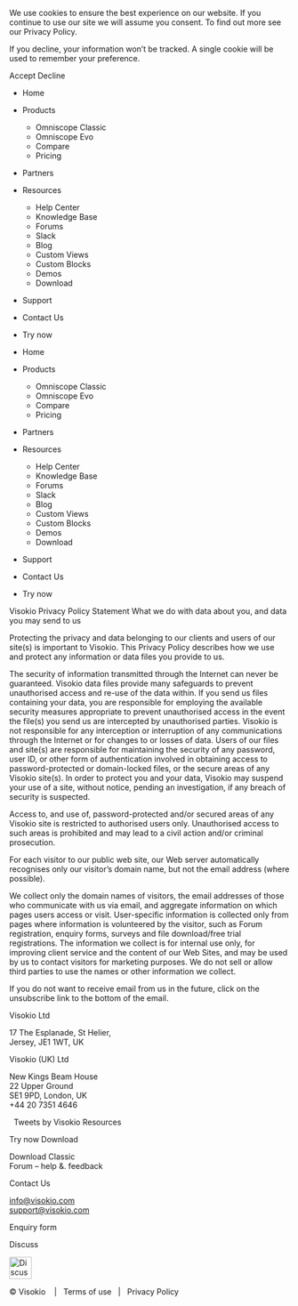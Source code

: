 We use cookies to ensure the best experience on our website. If you continue to use our site we will assume you consent. To find out more see our Privacy Policy.

If you decline, your information won’t be tracked. A single cookie will be used to remember your preference.

Accept Decline

*   Home
*   Products
    *   Omniscope Classic
    *   Omniscope Evo
    *   Compare
    *   Pricing
*   Partners
*   Resources
    *   Help Center
    *   Knowledge Base
    *   Forums
    *   Slack
    *   Blog
    *   Custom Views
    *   Custom Blocks
    *   Demos
    *   Download
*   Support
*   Contact Us
*   Try now

*   Home
*   Products
    *   Omniscope Classic
    *   Omniscope Evo
    *   Compare
    *   Pricing
*   Partners
*   Resources
    *   Help Center
    *   Knowledge Base
    *   Forums
    *   Slack
    *   Blog
    *   Custom Views
    *   Custom Blocks
    *   Demos
    *   Download
*   Support
*   Contact Us
*   Try now

Visokio Privacy Policy Statement What we do with data about you, and data you may send to us

Protecting the privacy and data belonging to our clients and users of our site(s) is important to Visokio. This Privacy Policy describes how we use and protect any information or data files you provide to us.

The security of information transmitted through the Internet can never be guaranteed. Visokio data files provide many safeguards to prevent unauthorised access and re-use of the data within. If you send us files containing your data, you are responsible for employing the available security measures appropriate to prevent unauthorised access in the event the file(s) you send us are intercepted by unauthorised parties. Visokio is not responsible for any interception or interruption of any communications through the Internet or for changes to or losses of data. Users of our files and site(s) are responsible for maintaining the security of any password, user ID, or other form of authentication involved in obtaining access to password-protected or domain-locked files, or the secure areas of any Visokio site(s). In order to protect you and your data, Visokio may suspend your use of a site, without notice, pending an investigation, if any breach of security is suspected.

Access to, and use of, password-protected and/or secured areas of any Visokio site is restricted to authorised users only. Unauthorised access to such areas is prohibited and may lead to a civil action and/or criminal prosecution.

For each visitor to our public web site, our Web server automatically recognises only our visitor’s domain name, but not the email address (where possible).

We collect only the domain names of visitors, the email addresses of those who communicate with us via email, and aggregate information on which pages users access or visit. User-specific information is collected only from pages where information is volunteered by the visitor, such as Forum registration, enquiry forms, surveys and file download/free trial registrations. The information we collect is for internal use only, for improving client service and the content of our Web Sites, and may be used by us to contact visitors for marketing purposes. We do not sell or allow third parties to use the names or other information we collect.

If you do not want to receive email from us in the future, click on the unsubscribe link to the bottom of the email.

Visokio Ltd

17 The Esplanade, St Helier,  
Jersey, JE1 1WT, UK

Visokio (UK) Ltd

New Kings Beam House  
22 Upper Ground  
SE1 9PD, London, UK  
+44 20 7351 4646

  Tweets by Visokio Resources

Try now Download

Download Classic  
Forum – help &. feedback

Contact Us

info@visokio.com  
support@visokio.com

Enquiry form

Discuss

<img class="wp-image-17085" src="https://visokio.com/wp-content/uploads/2020/01/5cb480cd5f1b6d3fbadece79.png" alt="Discuss with the Visokio team about Omniscope" width="40" height="40" data-wp-editing="1" />

© Visokio    |   Terms of use   |   Privacy Policy